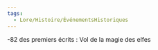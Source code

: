 ```yaml
---
tags:
  - Lore/Histoire/ÉvénementsHistoriques
---
```

-82 des premiers écrits : Vol de la magie des elfes